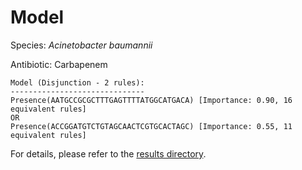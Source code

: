 
# Model

Species: *Acinetobacter baumannii*

Antibiotic: Carbapenem

```
Model (Disjunction - 2 rules):
------------------------------
Presence(AATGCCGCGCTTTGAGTTTTATGGCATGACA) [Importance: 0.90, 16 equivalent rules]
OR
Presence(ACCGGATGTCTGTAGCAACTCGTGCACTAGC) [Importance: 0.55, 11 equivalent rules]

```

For details, please refer to the [results directory](../../../../../results/scm_b/acinetobacter%20baumannii/carbapenem/repeat_1/).

